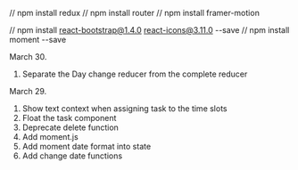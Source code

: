 // npm install redux
// npm install router
// npm install framer-motion

// npm install react-bootstrap@1.4.0 react-icons@3.11.0 --save
// npm install moment --save

March 30.
1. Separate the Day change reducer from the complete reducer

March 29.
1. Show text context when assigning task to the time slots
2. Float the task component
3. Deprecate delete function
4. Add moment.js
5. Add moment date format into state
6. Add change date functions